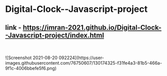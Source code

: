 # Digital-Clock--Javascript-project
## link - https://imran-2021.github.io/Digital-Clock--Javascript-project/index.html 
<br> 
<br>
![Screenshot 2021-08-20 092224](https://user-images.githubusercontent.com/76750607/130174325-f31fe4a3-81b5-466a-9f1c-4006bbefe5f6.png)

